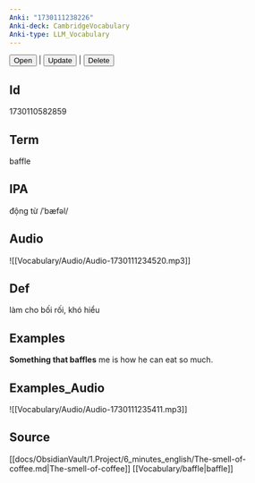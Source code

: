 ```yaml
---
Anki: "1730111238226"
Anki-deck: CambridgeVocabulary
Anki-type: LLM_Vocabulary
---
```

<button class="anki-btn-open">Open</button> | <button class="anki-btn-update">Update</button> | <button class="anki-btn-delete">Delete</button>

## Id
1730110582859
## Term
baffle
## IPA
động từ /ˈbæfəl/
## Audio
 ![[Vocabulary/Audio/Audio-1730111234520.mp3]]
## Def
 làm cho bối rối, khó hiểu

## Examples
**Something that baffles** me is how he can eat so much. 

## Examples_Audio
![[Vocabulary/Audio/Audio-1730111235411.mp3]]
## Source
 [[docs/ObsidianVault/1.Project/6_minutes_english/The-smell-of-coffee.md|The-smell-of-coffee]] [[Vocabulary/baffle|baffle]]